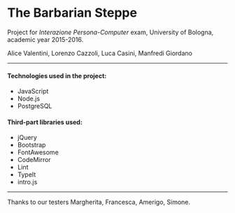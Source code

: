 # The Barbarian Steppe

Project for *Interazione Persona-Computer* exam, University of Bologna, academic year 2015-2016.

Alice Valentini, Lorenzo Cazzoli, Luca Casini, Manfredi Giordano

-------

#### Technologies used in the project:
- JavaScript
- Node\.js
- PostgreSQL

#### Third-part libraries used:
- jQuery
- Bootstrap
- FontAwesome
- CodeMirror
- Lint
- TypeIt
- intro\.js

-------

Thanks to our testers Margherita, Francesca, Amerigo, Simone.